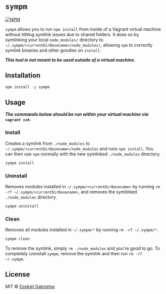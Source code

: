 # `sympm`
[![NPM](https://img.shields.io/npm/v/sympm.svg?style=flat-square)](https://www.npmjs.com/package/sympm)

`sympm` allows you to run `npm install` from inside of a Vagrant virtual machine
without hitting symlink issues due to shared folders. It does so by symlinking
your local `node_modules/` directory to `~/.sympm/<currentDirBasename>/node_modules/`,
allowing `npm` to correctly symlink binaries and other goodies on `install`.

***This tool is not meant to be used outside of a virtual machine.***

## Installation
```bash
npm install -g sympm
```

## Usage
***The commands below should be run within your virtual machine via `vagrant ssh`.***

### Install
Creates a symlink from `./node_modules` to `~/.sympm/<currentDirBasename>/node_modules`
and runs `npm install`. You can then use `npm` normally with the new symlinked
`./node_modules` directory.

```bash
sympm install
```

### Uninstall
Removes modules installed in `~/.sympm/<currentDirBasename>` by running
`rm -rf ~/.sympm/<currentDirBasename>`, and removes the symlinked `./node_modules`
directory.

```bash
sympm uninstall
```

### Clean
Removes all modules installed in `~/.sympm/*` by running `rm -rf ~/.sympm/*`.

```bash
sympm clean
```

To remove the symlink, simply `rm ./node_modules` and you're good to go. To
completely uninstall `sympm`, remove the symlink and then run `rm -rf ~/.sympm`.

## License
MIT © [Ezekiel Gabrielse](https://github.com/ezekg)
